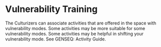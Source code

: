 # Vulnerability Training

The Culturizers can associate activities that are offered in the space with vulnerability modes. Some activities may be more suitable for some vulnerability modes. Some activities may be helpful in shifting your vulnerability mode. See GENSEQ: Activity Guide.